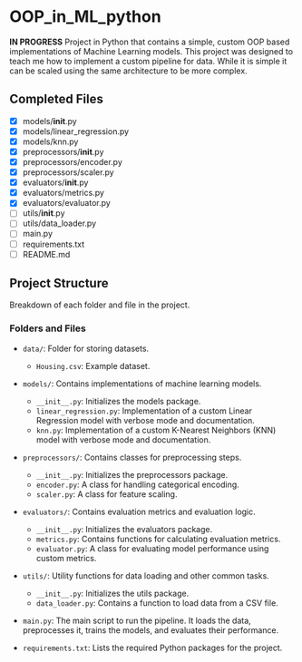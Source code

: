 # OOP_in_ML_python
**IN PROGRESS** Project in Python that contains a simple, custom OOP based implementations of Machine Learning models. This project was designed to teach me how to implement a custom pipeline for data. While it is simple it can be scaled using the same architecture to be more complex.

## Completed Files

- [x] models/__init__.py
- [x] models/linear_regression.py
- [x] models/knn.py
- [x] preprocessors/__init__.py
- [x] preprocessors/encoder.py
- [x] preprocessors/scaler.py
- [x] evaluators/__init__.py
- [x] evaluators/metrics.py
- [x] evaluators/evaluator.py
- [ ] utils/__init__.py
- [ ] utils/data_loader.py
- [ ] main.py
- [ ] requirements.txt
- [ ] README.md

## Project Structure

Breakdown of each folder and file in the project.

### Folders and Files

- `data/`: Folder for storing datasets.
  - `Housing.csv`: Example dataset.

- `models/`: Contains implementations of machine learning models.
  - `__init__.py`: Initializes the models package.
  - `linear_regression.py`: Implementation of a custom Linear Regression model with verbose mode and documentation.
  - `knn.py`: Implementation of a custom K-Nearest Neighbors (KNN) model with verbose mode and documentation.

- `preprocessors/`: Contains classes for preprocessing steps.
  - `__init__.py`: Initializes the preprocessors package.
  - `encoder.py`: A class for handling categorical encoding.
  - `scaler.py`: A class for feature scaling.

- `evaluators/`: Contains evaluation metrics and evaluation logic.
  - `__init__.py`: Initializes the evaluators package.
  - `metrics.py`: Contains functions for calculating evaluation metrics.
  - `evaluator.py`: A class for evaluating model performance using custom metrics.

- `utils/`: Utility functions for data loading and other common tasks.
  - `__init__.py`: Initializes the utils package.
  - `data_loader.py`: Contains a function to load data from a CSV file.

- `main.py`: The main script to run the pipeline. It loads the data, preprocesses it, trains the models, and evaluates their performance.

- `requirements.txt`: Lists the required Python packages for the project.
